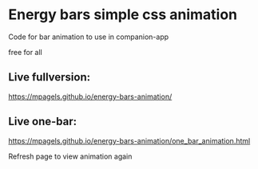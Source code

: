# Energy bars simple css animation

Code for bar animation to use in companion-app

free for all

## Live fullversion:

https://mpagels.github.io/energy-bars-animation/

## Live one-bar:

https://mpagels.github.io/energy-bars-animation/one_bar_animation.html

Refresh page to view animation again
